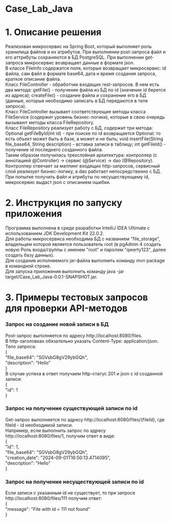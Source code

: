 # Case_Lab_Java
# 1. Описание решения
Реализован микросервис на Spring Boot, который выполняет роль хранилица файлов и их атрибутов. При выполнении post-запроса файл и его аттрибуты сохраняются в БД PostgreSQL. При выполнении get-запроса микросервис возвращает данные в формате json.  
В классе FileInfo содержатся поля, которые возвращает микросервис: id файла, сам файл в формате base64, дата и время создания запроса, краткое описание файла.  
Класс FileController - обработчик входящих rest-запросов. В нем есть два метода: getFile() - получение файла из БД по id (значение id берется из адреса); createFile() - создание файла и сохранение его в БД (данные, которые необходимо записать в БД передаются в теле запроса).  
Класс FileController вызывает соответствующие методы класса FileService (содержит уровень бизнес-логики), которые в свою очередь вызывают методы класса FileRepository.  
Класс FileRepository реализует работу с БД, содержит три метода: Optional<FileInfo> getFileById(int id) - при поиске по id возвращается Optional: то есть объект может быть в базе, а может и не быть; void insertFile(String file_base64, String description) - вставка записи в таблицу; int getFileId() - получение id последнего созданного файла.  
Таким образом получилась трехслойная архитектура: контроллер (с аннотацией @Controller) -> сервис (@Service) -> dao (@Repository). Контроллер отвечает за маппинг входящих http-запросов, сервисный слой реализует бизнес-логику, а dao работает непосредственно с БД.  
При попытке получить файл и атрибуты по несуществующему id, микросервис выдаст json с описанием ошибки.  
# 2. Инструкция по запуску приложения
Программа выполнена в среде разработки IntelliJ IDEA Ultimate c использованием JDK Development Kit 22.0.2.  
Для работы микросервиса необходима БД с названием "file_storage", владельцем которой является пользователь root (в pgAdmin 4 создать новую Роль входа/группы с именем "root" и паролем "qwerty123", далее создать базу данных).  
Для создания исполняемого jar-файла выполнить команду mvn package в командной строке.  
Для запуска приложения выполнить команду java -jar target/Case_Lab_Java-0.0.1-SNAPSHOT.jar.  
# 3. Примеры тестовых запросов для проверки API-методов
### Запрос на создание новой записи в БД
Post-запрос выполняется по адресу http://localhost:8080/files.  
В http-заголовках обязательно указать Content-Type: application/json.  
Тело запроса:  
{  
    "file_base64": "SGVsbG8gV29ybGQh",  
    "description": "Hello"  
}  
В случае успеха в ответ получаем http-статус 201 и json c id созданной записи:  
{  
    "id": 1  
}  
### Запрос на получение существующей записи по id
Get-запрос выполняется по адресу http://localhost:8080/files/{fileId}, где fileId - id необходимой записи.  
Например, если выполнить запрос по адресу http://localhost:8080/files/1, получим ответ в виде:  
{  
    "id": 1,  
    "file_base64": "SGVsbG8gV29ybGQh",  
    "creation_date": "2024-09-01T16:50:13.4714095",  
    "description": "Hello"  
}  
### Запрос на получение несуществующей записи по id
Если записи с указанным id не существует, то при запросе http://localhost:8080/files/111 получим ответ:  
{  
    "message": "File with id = 111 not found"  
}  
